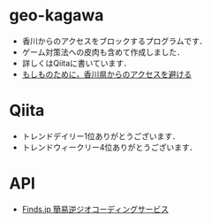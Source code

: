 # geo-kagawa
- 香川からのアクセスをブロックするプログラムです．
- ゲーム対策法への皮肉も含めて作成しました．
- 詳しくはQiitaに書いています．
 - [もしものために，香川県からのアクセスを避ける](https://qiita.com/ni__no13/items/b1b215e7185920cd075c)

# Qiita
- トレンドデイリー1位ありがとうございます．
- トレンドウィークリー4位ありがとうございます．

# API
- [Finds.jp 簡易逆ジオコーディングサービス](https://www.finds.jp/rgeocode/index.html.ja)
